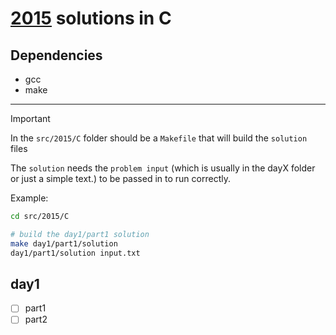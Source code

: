 # [2015](https://adventofcode.com/2015) solutions in C

## Dependencies
- gcc
- make

---

>[!IMPORTANT]
> In the `src/2015/C` folder should be a `Makefile` that will build the `solution` files
>
> The `solution` needs the `problem input` (which is usually in the dayX folder or just a simple text.) to be passed in to run correctly.
>
> Example:
>```bash
>cd src/2015/C
>
># build the day1/part1 solution
>make day1/part1/solution
>day1/part1/solution input.txt
>```

## day1
- [ ] part1
- [ ] part2
